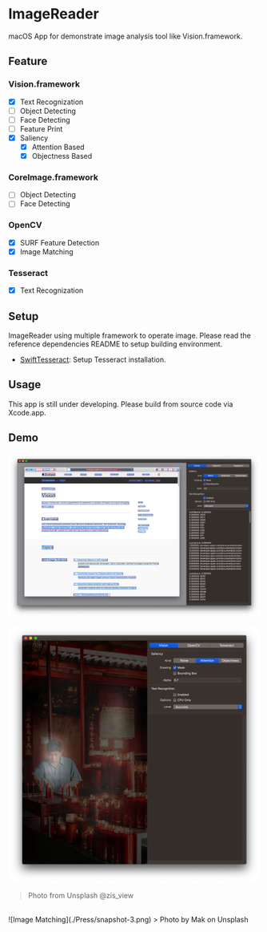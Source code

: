 # ImageReader

macOS App for demonstrate image analysis tool like Vision.framework.

## Feature

### Vision.framework
- [x] Text Recognization
- [ ] Object Detecting
- [ ] Face Detecting
- [ ] Feature Print
- [x] Saliency
  - [x] Attention Based
  - [x] Objectness Based

### CoreImage.framework
- [ ] Object Detecting
- [ ] Face Detecting

### OpenCV
- [x] SURF Feature Detection
- [x] Image Matching

### Tesseract
- [x] Text Recognization


## Setup
ImageReader using multiple framework to operate image. Please read the reference dependencies README to setup building environment.

- [SwiftTesseract](https://github.com/MainasuK/SwiftTesseract#setup): Setup Tesseract installation.

## Usage

This app is still under developing. Please build from source code via Xcode.app.


## Demo
![Text Recognize](./Press/snapshot.png)

![Image Saliency](./Press/snapshot-2.png)
> Photo from Unsplash @zis_view

</br>
![Image Matching](./Press/snapshot-3.png)
> Photo by Mak on Unsplash